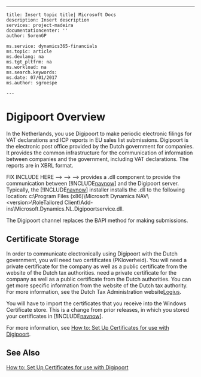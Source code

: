 ---
    title: Insert topic title| Microsoft Docs
    description: Insert description
    services: project-madeira
    documentationcenter: ''
    author: SorenGP

    ms.service: dynamics365-financials
    ms.topic: article
    ms.devlang: na
    ms.tgt_pltfrm: na
    ms.workload: na
    ms.search.keywords:
    ms.date: 07/01/2017
    ms.author: sgroespe

    ---
# Digipoort Overview
In the Netherlands, you use Digipoort to make periodic electronic filings for VAT declarations and ICP reports in EU sales list submissions. Digipoort is the electronic post office provided by the Dutch government for companies. It provides the common infrastructure for the communication of information between companies and the government, including VAT declarations. The reports are in XBRL format.  
  
 FIX INCLUDE HERE<!--FIX INCLUDE HERE<!--FIX INCLUDE HERE<!--FIX INCLUDE HERE<!--[!INCLUDE[navnow](../../ApplicationDesign/includes/navnow_md.md)] --> --> --> --> provides a .dll component to provide the communication between [!INCLUDE[navnow](../../ApplicationDesign/includes/navnow_md.md)] and the Digipoort server. Typically, the [!INCLUDE[navnow](../../ApplicationDesign/includes/navnow_md.md)] installer installs the .dll to the following location: c:\\Program Files \(x86\)\\Microsoft Dynamics NAV\\\<version\>\\RoleTailored Client\\Add-ins\\Microsoft.Dynamics.NL.Digipoortservice.dll.  
  
 The Digipoort channel replaces the BAPI method for making submissions.  
  
## Certificate Storage  
 In order to communicate electronically using Digipoort with the Dutch government, you will need two certificates \(PKIoverheid\). You will need a private certificate for the company as well as a public certificate from the website of the Dutch tax authorities. need a private certificate for the company as well as a public certificate from the Dutch authorities. You can get more specific information from the website of the Dutch tax authority. For more information, see the Dutch Tax Administration website[Logius](https://aansluiten.procesinfrastructuur.nl/site/en/).  
  
 You will have to import the certificates that you receive into the Windows Certificate store. This is a change from prior releases, in which you stored your certificates in [!INCLUDE[navnow](../../ApplicationDesign/includes/navnow_md.md)].  
  
 For more information, see [How to: Set Up Certificates for use with Digipoort](../../LocalFunctionalityForMicrosoftDynamicsNav2016/Netherlands/how-to-set-up-certificates-for-use-with-digipoort.md).  
  
## See Also  
 [How to: Set Up Certificates for use with Digipoort](../../LocalFunctionalityForMicrosoftDynamicsNav2016/Netherlands/how-to-set-up-certificates-for-use-with-digipoort.md)